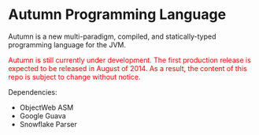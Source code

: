 Autumn Programming Language
======

Autumn is a new multi-paradigm, compiled, and statically-typed programming language for the JVM. 

<font color="red">
Autumn is still currently under development. 
The first production release is expected to be released in August of 2014.
As a result, the content of this repo is subject to change without notice.
</font>


Dependencies:
+ ObjectWeb ASM
+ Google Guava
+ Snowflake Parser
